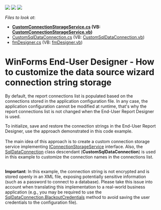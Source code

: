 <!-- default badges list -->
![](https://img.shields.io/endpoint?url=https://codecentral.devexpress.com/api/v1/VersionRange/128582955/15.1.7%2B)
[![](https://img.shields.io/badge/Open_in_DevExpress_Support_Center-FF7200?style=flat-square&logo=DevExpress&logoColor=white)](https://supportcenter.devexpress.com/ticket/details/T119350)
[![](https://img.shields.io/badge/📖_How_to_use_DevExpress_Examples-e9f6fc?style=flat-square)](https://docs.devexpress.com/GeneralInformation/403183)
<!-- default badges end -->
<!-- default file list -->
*Files to look at*:

* **[CustomConnectionStorageService.cs](./CS/T119350/CustomConnectionStorageService.cs) (VB: [CustomConnectionStorageService.vb](./VB/T119350/CustomConnectionStorageService.vb))**
* [CustomSqlDataConnection.cs](./CS/T119350/CustomSqlDataConnection.cs) (VB: [CustomSqlDataConnection.vb](./VB/T119350/CustomSqlDataConnection.vb))
* [fmDesigner.cs](./CS/T119350/fmDesigner.cs) (VB: [fmDesigner.vb](./VB/T119350/fmDesigner.vb))
<!-- default file list end -->
# WinForms End-User Designer - How to customize the data source wizard connection string storage


<p>By default, the report connections list is populated based on the connections stored in the application configuration file. In any case, the application configuration cannot be modified at runtime, that's why the report connections list is not changed when the End-User Report Designer is used.</p>
<p>To initialize, save and restore the connection strings in the End-User Report Designer, use the approach demonstrated in this code example.<br><br>The main idea of this approach is to create a custom connection storage service implementing <a href="https://documentation.devexpress.com/#CoreLibraries/clsDevExpressDataAccessWizardServicesIConnectionStorageServicetopic">IConnectionStorageService</a> interface. Also, the <a href="https://documentation.devexpress.com/#CoreLibraries/clsDevExpressDataAccessSqlSqlDataConnectiontopic">SqlDataConnection</a> class descendant (<strong>CustomSqlDataConnection</strong>) is used in this example to customize the connection names in the connections list.<br><br></p>
<p><strong>Important</strong>: In this example, the connection string is not encrypted and is stored openly in an XML file, exposing potentially sensitive information (such as a password to connect to a database). Please take this issue into account when translating this implementation to a real-world business application (e.g., you may be required to use the <a href="https://documentation.devexpress.com/#CoreLibraries/DevExpressDataAccessSqlSqlDataConnection_BlackoutCredentialstopic">SqlDataConnection.BlackoutCredentials</a> method to avoid saving the user credentials to the configuration file).</p>

<br/>


